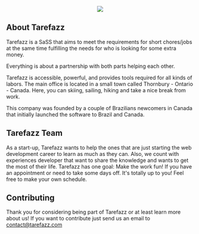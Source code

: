 <p align="center"><img src="https://laravel.com/assets/img/components/logo-laravel.svg"></p>

## About Tarefazz

Tarefazz is a SaSS that aims to meet the requirements for short chores/jobs at the same time fulfilling the needs for who is looking for some extra money.

Everything is about a partnership with both parts helping each other.

Tarefazz is accessible, powerful, and provides tools required for all kinds of labors. The main office is located in a small town called Thornbury - Ontario - Canada. Here, you can skiing, sailing, hiking and take a nice break from work.

This company was founded by a couple of Brazilians newcomers in Canada that initially launched the software to Brazil and Canada.

## Tarefazz Team

As a start-up, Tarefazz wants to help the ones that are just starting the web development career to learn as much as they can. Also, we count with experiences developer that want to share the knowledge and wants to get the most of their life. Tarefazz has one goal: Make the work fun! If you have an appointment or need to take some days off. It's totally up to you! Feel free to make your own schedule.

## Contributing

Thank you for considering being part of Tarefazz or at least learn more about us! If you want to contribute just send us an email to contact@tarefazz.com


